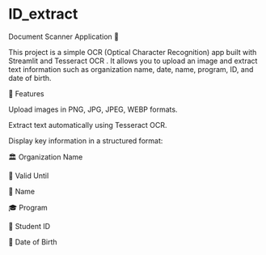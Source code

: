 # ID_extract

Document Scanner Application 📝

This project is a simple OCR (Optical Character Recognition) app built with Streamlit
 and Tesseract OCR
.
It allows you to upload an image and extract text information such as organization name, date, name, program, ID, and date of birth.

🚀 Features

Upload images in PNG, JPG, JPEG, WEBP formats.

Extract text automatically using Tesseract OCR.

Display key information in a structured format:

🏛️ Organization Name

📅 Valid Until

👤 Name

🎓 Program

📘 Student ID

🎂 Date of Birth
